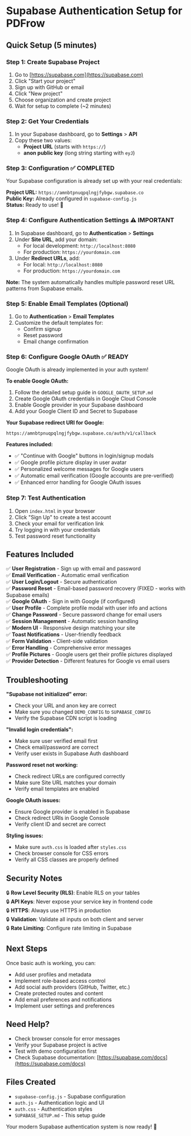 # Supabase Authentication Setup for PDFrow

## Quick Setup (5 minutes)

### Step 1: Create Supabase Project
1. Go to [https://supabase.com](https://supabase.com)
2. Click "Start your project" 
3. Sign up with GitHub or email
4. Click "New project"
5. Choose organization and create project
6. Wait for setup to complete (~2 minutes)

### Step 2: Get Your Credentials
1. In your Supabase dashboard, go to **Settings** > **API**
2. Copy these two values:
   - **Project URL** (starts with `https://`)
   - **anon public key** (long string starting with `eyJ`)

### Step 3: Configuration ✅ COMPLETED
Your Supabase configuration is already set up with your real credentials:

**Project URL:** `https://amnbtpnuqpqlngjfybgw.supabase.co`  
**Public Key:** Already configured in `supabase-config.js`  
**Status:** Ready to use! 🚀

### Step 4: Configure Authentication Settings ⚠️ IMPORTANT
1. In Supabase dashboard, go to **Authentication** > **Settings**
2. Under **Site URL**, add your domain:
   - For local development: `http://localhost:8080`
   - For production: `https://yourdomain.com`
3. Under **Redirect URLs**, add:
   - For local: `http://localhost:8080`
   - For production: `https://yourdomain.com`
   
**Note:** The system automatically handles multiple password reset URL patterns from Supabase emails.

### Step 5: Enable Email Templates (Optional)
1. Go to **Authentication** > **Email Templates**
2. Customize the default templates for:
   - Confirm signup
   - Reset password
   - Email change confirmation

### Step 6: Configure Google OAuth ✅ READY
Google OAuth is already implemented in your auth system!

**To enable Google OAuth:**
1. Follow the detailed setup guide in `GOOGLE_OAUTH_SETUP.md`
2. Create Google OAuth credentials in Google Cloud Console
3. Enable Google provider in your Supabase dashboard
4. Add your Google Client ID and Secret to Supabase

**Your Supabase redirect URI for Google:**
```
https://amnbtpnuqpqlngjfybgw.supabase.co/auth/v1/callback
```

**Features included:**
- ✅ "Continue with Google" buttons in login/signup modals
- ✅ Google profile picture display in user avatar
- ✅ Personalized welcome messages for Google users
- ✅ Automatic email verification (Google accounts are pre-verified)
- ✅ Enhanced error handling for Google OAuth issues

### Step 7: Test Authentication
1. Open `index.html` in your browser
2. Click "Sign Up" to create a test account
3. Check your email for verification link
4. Try logging in with your credentials
5. Test password reset functionality

## Features Included

✅ **User Registration** - Sign up with email and password  
✅ **Email Verification** - Automatic email verification  
✅ **User Login/Logout** - Secure authentication  
✅ **Password Reset** - Email-based password recovery (FIXED - works with Supabase emails)  
✅ **Google OAuth** - Sign in with Google (if configured)  
✅ **User Profile** - Complete profile modal with user info and actions  
✅ **Change Password** - Secure password change for email users  
✅ **Session Management** - Automatic session handling  
✅ **Modern UI** - Responsive design matching your site  
✅ **Toast Notifications** - User-friendly feedback  
✅ **Form Validation** - Client-side validation  
✅ **Error Handling** - Comprehensive error messages  
✅ **Profile Pictures** - Google users get their profile pictures displayed  
✅ **Provider Detection** - Different features for Google vs email users  

## Troubleshooting

**"Supabase not initialized" error:**
- Check your URL and anon key are correct
- Make sure you changed `DEMO_CONFIG` to `SUPABASE_CONFIG`
- Verify the Supabase CDN script is loading

**"Invalid login credentials":**
- Make sure user verified email first
- Check email/password are correct
- Verify user exists in Supabase Auth dashboard

**Password reset not working:**
- Check redirect URLs are configured correctly
- Make sure Site URL matches your domain
- Verify email templates are enabled

**Google OAuth issues:**
- Ensure Google provider is enabled in Supabase
- Check redirect URIs in Google Console
- Verify client ID and secret are correct

**Styling issues:**
- Make sure `auth.css` is loaded after `styles.css`
- Check browser console for CSS errors
- Verify all CSS classes are properly defined

## Security Notes

🔒 **Row Level Security (RLS)**: Enable RLS on your tables  
🔒 **API Keys**: Never expose your service key in frontend code  
🔒 **HTTPS**: Always use HTTPS in production  
🔒 **Validation**: Validate all inputs on both client and server  
🔒 **Rate Limiting**: Configure rate limiting in Supabase  

## Next Steps

Once basic auth is working, you can:
- Add user profiles and metadata
- Implement role-based access control
- Add social auth providers (GitHub, Twitter, etc.)
- Create protected routes and content
- Add email preferences and notifications
- Implement user settings and preferences

## Need Help?

- Check browser console for error messages
- Verify your Supabase project is active
- Test with demo configuration first
- Check Supabase documentation: [https://supabase.com/docs](https://supabase.com/docs)

## Files Created

- `supabase-config.js` - Supabase configuration
- `auth.js` - Authentication logic and UI
- `auth.css` - Authentication styles
- `SUPABASE_SETUP.md` - This setup guide

Your modern Supabase authentication system is now ready! 🚀